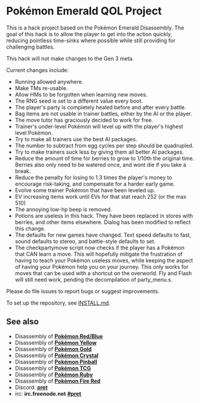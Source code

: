# Pokémon Emerald QOL Project

This is a hack project based on the Pokémon Emerald Disassembly. The
goal of this hack is to allow the player to get into the action quickly,
reducing pointless time-sinks where possible while still providing for
challenging battles.

This hack will not make changes to the Gen 3 meta.

Current changes include:

* Running allowed anywhere.
* Make TMs re-usable.
* Allow HMs to be forgotten when learning new moves.
* The RNG seed is set to a different value every boot.
* The player's party is completely healed before and after every battle.
* Bag items are not usable in trainer battles, either by the AI or the player.
* The move tutor has graciously decided to work for free.
* Trainer's under-level Pokémon will level up with the player's highest level Pokémon.
* Try to make all trainers use the best AI packages.
* The number to subtract from egg cycles per step should be quadrupled.
* Try to make trainers suck less by giving them all better AI packages.
* Reduce the amount of time for berries to grow to 1/10th the original time. Berries also only need to be watered once, and wont die if you take a break.
* Reduce the penalty for losing to 1.3 times the player's money to encourage risk-taking, and compensate for a harder early game.
* Evolve some trainer Pokémon that have been leveled up.
* EV increasing items work until EVs for that stat reach 252 (or the max 510)
* The annoying low-hp beep is removed.
* Potions are useless in this hack. They have been replaced in stores with berries, and other items elsewhere. Dialog has been modified to reflect this change.
* The defaults for new games have changed. Text speed defaults to fast, sound defaults to stereo, and battle-style defaults to set.
* The checkpartymove script now checks if the player has a Pokémon that CAN learn a move. This will hopefully mitigate the frustration of having to teach your Pokémon useless moves, while keeping the aspect of having your Pokémon help you on your journey. This only works for moves that can be used with a shortcut on the overworld. Fly and Flash will still need work, pending the decompilation of party_menu.s.

Please do file issues to report bugs or suggest improvements.

To set up the repository, see [INSTALL.md](INSTALL.md).


## See also

* Disassembly of [**Pokémon Red/Blue**][pokered]
* Disassembly of [**Pokémon Yellow**][pokeyellow]
* Disassembly of [**Pokémon Gold**][pokegold]
* Disassembly of [**Pokémon Crystal**][pokecrystal]
* Disassembly of [**Pokémon Pinball**][pokepinball]
* Disassembly of [**Pokémon TCG**][poketcg]
* Disassembly of [**Pokémon Ruby**][pokeruby]
* Disassembly of [**Pokémon Fire Red**][pokefirered]
* Discord: [**pret**][Discord]
* irc: **irc.freenode.net** [**#pret**][irc]

[pokered]: https://github.com/pret/pokered
[pokeyellow]: https://github.com/pret/pokeyellow
[pokegold]: https://github.com/pret/pokegold
[pokecrystal]: https://github.com/pret/pokecrystal
[pokepinball]: https://github.com/pret/pokepinball
[poketcg]: https://github.com/pret/poketcg
[pokeruby]: https://github.com/pret/pokeruby
[pokefirered]: https://github.com/pret/pokefirered
[Discord]: https://discord.gg/cJxDDVP
[irc]: https://kiwiirc.com/client/irc.freenode.net/?#pret
[travis]: https://travis-ci.org/pret/pokeemerald
[travis-badge]: https://travis-ci.org/pret/pokeemerald.svg?branch=master
